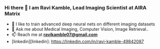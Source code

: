 ### Hi there 👋 I am Ravi Kamble, Lead Imaging Scientist at AIRA Matrix

- 🔭 I like to train advanced deep neural nets on different imaging datasets
- 💬 Ask me about Medical Imaging, Computer Vision, Image Retrieval..
- 📫 Reach me at **ravikamble07@gmail.com**
- [linkedin][linkedin]: https://linkedin.com/in/ravi-kamble-49842087

<!--
**Ravimk07/Ravimk07** is a ✨ _special_ ✨ repository because its `README.md` (this file) appears on your GitHub profile.

Here are some ideas to get you started:

- 🔭 I’m currently working on ...
- 🌱 I’m currently learning ...
- 👯 I’m looking to collaborate on ...
- 🤔 I’m looking for help with ...
- 💬 Ask me about ...
- 📫 How to reach me: ...
- 😄 Pronouns: ...
- ⚡ Fun fact: ...
-->
